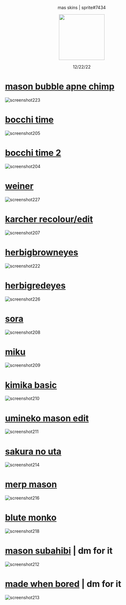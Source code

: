 <p align="center"> mas skins | sprite#7434
<p align="center">
<a href="https://osu.ppy.sh/users/21821366">
  <img src="https://a.ppy.sh/21821366?1669712909.jpeg"  
       width="150"
       height="150"></a>
<p align="center"> 12/22/22

# [mason bubble apne chimp](https://subahibi.s-ul.eu/gC1axeVV)
![screenshot223](https://user-images.githubusercontent.com/115696505/210087334-9e5fabc2-981a-41d6-b772-6b401814aa96.jpg)
  
# [bocchi time](https://subahibi.s-ul.eu/R3oIJKNH)
![screenshot205](https://user-images.githubusercontent.com/115696505/205909438-4f68caad-8698-4aa6-8131-53643b455e92.jpg)

# [bocchi time 2](https://subahibi.s-ul.eu/QtmX3kuD)
![screenshot204](https://user-images.githubusercontent.com/115696505/205910592-41ce4ad2-a605-468a-b805-1d10120e9cb7.jpg)

# [weiner]()
![screenshot227](https://user-images.githubusercontent.com/115696505/210115846-9578e598-1d7b-44f3-9ff6-49a4e8f70b9c.jpg)

# [karcher recolour/edit](https://subahibi.s-ul.eu/YVt9IM1d)
![screenshot207](https://user-images.githubusercontent.com/115696505/205911813-82eae1c0-3bc7-4434-bd87-a3aa411b5fa5.jpg)
  
# [herbigbrowneyes](https://subahibi.s-ul.eu/2PfD1ZNk)
![screenshot222](https://user-images.githubusercontent.com/115696505/209139870-db39a278-65c2-415c-a0cc-5524c8b8b1a9.jpg)
  
# [herbigredeyes](https://subahibi.s-ul.eu/gZukfb42)
![screenshot226](https://user-images.githubusercontent.com/115696505/210087725-60eff5ee-d362-4bc4-ab55-942e143820a6.jpg)

# [sora](https://subahibi.s-ul.eu/mB3FI42L)
![screenshot208](https://user-images.githubusercontent.com/115696505/205917038-0b9dc322-f82d-4ac1-acd1-39d8ac5c6234.jpg)

# [miku](https://subahibi.s-ul.eu/OJO75yKw)
![screenshot209](https://user-images.githubusercontent.com/115696505/205918542-d84f1b66-518d-40a0-802e-e041c174ca3e.jpg)

# [kimika basic](https://subahibi.s-ul.eu/5pseQMG8)
![screenshot210](https://user-images.githubusercontent.com/115696505/206012100-c5d16ee2-5edc-43a7-8a6f-64f714b22e3c.jpg)

# [umineko mason edit](https://subahibi.s-ul.eu/fqlDNEVg)
![screenshot211](https://user-images.githubusercontent.com/115696505/206013977-2adced76-7607-475a-8ca8-1735968bce7b.jpg)

# [sakura no uta](https://subahibi.s-ul.eu/ZvMwDDqr)
![screenshot214](https://user-images.githubusercontent.com/115696505/206022960-17c0d3a0-f82d-43b2-beb5-ea26164c2f47.jpg)
  
# [merp mason](https://subahibi.s-ul.eu/M2kgkXtu)
![screenshot216](https://user-images.githubusercontent.com/115696505/206263286-d677aa2e-2c93-4389-9d22-0a6ab7f026cc.jpg)

# [blute monko](https://subahibi.s-ul.eu/M9kcksts)
![screenshot218](https://user-images.githubusercontent.com/115696505/207215010-51dc4cd5-a591-4e6e-952d-5140fc502c2c.jpg)

# [mason subahibi]() | dm for it
![screenshot212](https://user-images.githubusercontent.com/115696505/206018087-d5780a6e-a5e3-463d-86e0-70c9ec35e1ea.jpg)

# [made when bored]() | dm for it
![screenshot213](https://user-images.githubusercontent.com/115696505/206020866-45e6feb5-6bc5-40b5-aff9-b6676d7a8131.jpg)





